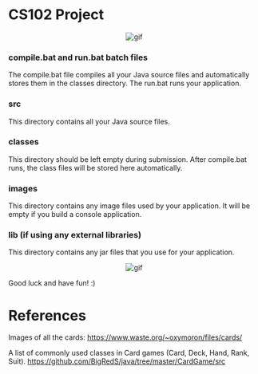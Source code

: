 # CS102 Project
<p align="center">
    <img src="https://i.kym-cdn.com/photos/images/newsfeed/000/931/227/eac.gif" alt="gif" />
</p>

### compile.bat and run.bat batch files
The compile.bat file compiles all your Java source files and automatically stores them in the classes directory.
The run.bat runs your application.

### src  
This directory contains all your Java source files. 

### classes
This directory should be left empty during submission. After compile.bat runs, the class files will be stored here automatically.

### images
This directory contains any image files used by your application. It will be empty if you build a console application.

### lib (if using any external libraries)
This directory contains any jar files that you use for your application.

<p align="center">
    <img src="https://i.kym-cdn.com/photos/images/newsfeed/000/930/668/432.gif" alt="gif" />
</p>

Good luck and have fun! :)

# References
Images of all the cards: https://www.waste.org/~oxymoron/files/cards/

A list of commonly used classes in Card games (Card, Deck, Hand, Rank, Suit).
https://github.com/BigRedS/java/tree/master/CardGame/src